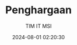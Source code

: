 ---
author: TIM IT MSI
title: "Penghargaan"
date: 2024-08-01 02:20:30
type: poster
items:
  - title: "Penghargaan Keterbukaan Informasi"
    thumbnail: "/images/wAAWy9HpXPSqJAMZWiRy.png"
    date: "1 Agustus 2024"
    images: ["/images/wAAWy9HpXPSqJAMZWiRy.png"]
  - title: "Penghargaan Kerjasama"
    thumbnail: "/images/jzQEFA6M7PVfxz28rkqF.png"
    date: "1 Agustus 2024"
    images: ["/images/jzQEFA6M7PVfxz28rkqF.png"]
  - title: "Penghargaan Barang dan Jasa"
    thumbnail: "/images/wW0VGcjJjTtQaTS3TL2B.png"
    date: "1 Agustus 2024"
    images: ["/images/wW0VGcjJjTtQaTS3TL2B.png"]
---